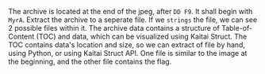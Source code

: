 The archive is located at the end of the jpeg, after `DD F9`. It shall begin
with `MyrA`. Extract the archive to a seperate file. If we `strings` the file,
we can see 2 possible files within it. The archive data contains a structure
of Table-of-Content (TOC) and data, which can be visualized using Kaitai
Struct. The TOC contains data's location and size, so we can extract of file
by hand, using Python, or using Kaitai Struct API. One file is similar
to the image at the beginning, and the other file contains the flag.